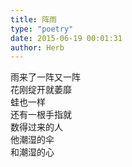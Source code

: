 ```yaml
---  
title: 阵雨  
type: "poetry"  
date: 2015-06-19 00:01:31  
author: Herb  
---  
```

雨来了一阵又一阵  
花刚绽开就萎靡  
蛙也一样  
还有一根手指就  
数得过来的人  
他潮湿的伞  
和潮湿的心